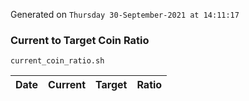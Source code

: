 Generated on `Thursday 30-September-2021 at 14:11:17`

### Current to Target Coin Ratio
`current_coin_ratio.sh`

Date|Current|Target|Ratio
---|---|---|---
